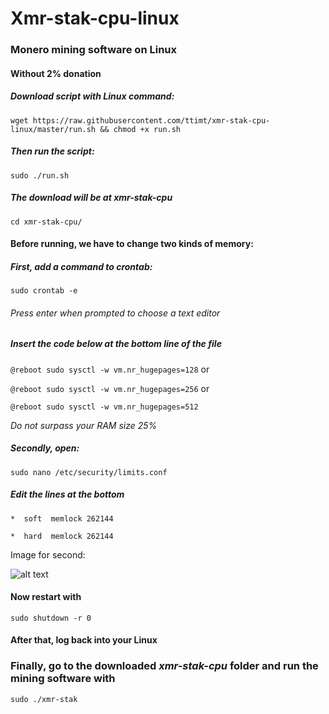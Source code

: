 # Xmr-stak-cpu-linux
### Monero mining software on Linux
#### Without 2% donation


##### Download script with Linux command: 
`wget https://raw.githubusercontent.com/ttimt/xmr-stak-cpu-linux/master/run.sh && chmod +x run.sh`

##### Then run the script:
`sudo ./run.sh`

##### The download will be at xmr-stak-cpu
`cd xmr-stak-cpu/`

#### Before running, we have to change two kinds of memory:

##### First, add a command to crontab:
`sudo crontab -e`

###### _Press enter when prompted to choose a text editor_

##### Insert the code below at the bottom line of the file
`@reboot sudo sysctl -w vm.nr_hugepages=128` or

`@reboot sudo sysctl -w vm.nr_hugepages=256` or

`@reboot sudo sysctl -w vm.nr_hugepages=512`

_Do not surpass your RAM size 25%_

##### Secondly, open:
`sudo nano /etc/security/limits.conf`

##### Edit the lines at the bottom
`*  soft  memlock 262144`

`*  hard  memlock 262144`

Image for second:

![alt text](https://github.com/ttimt/xmr-stak-cpu-linux/raw/master/limits.PNG)

#### Now restart with 
`sudo shutdown -r 0`

#### After that, log back into your Linux

### Finally, go to the downloaded _xmr-stak-cpu_ folder and run the mining software with
`sudo ./xmr-stak`
